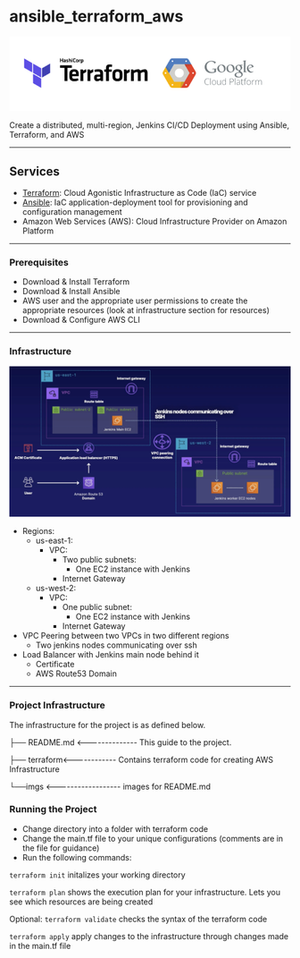 # ansible_terraform_aws

![Image of terraform aws](imgs/terraform_gcp.png)

Create a distributed, multi-region, Jenkins CI/CD Deployment using Ansible, Terraform, and AWS

---

## Services

- [Terraform](https://www.terraform.io/): Cloud Agonistic Infrastructure as Code (IaC) service
- [Ansible](https://www.ansible.com/): IaC application-deployment tool for provisioning and configuration management
- Amazon Web Services (AWS): Cloud Infrastructure Provider on Amazon Platform

---

### Prerequisites

- Download & Install Terraform
- Download & Install Ansible
- AWS user and the appropriate user permissions to create the appropriate resources (look at infrastructure section for resources)
- Download & Configure AWS CLI

---

### Infrastructure

![Image of terraform aws](imgs/infrastructure.png)

- Regions:
    - us-east-1:
        - VPC:
            - Two public subnets:
                - One EC2 instance with Jenkins
            - Internet Gateway
    - us-west-2:
        - VPC:
            - One public subnet:
                - One EC2 instance with Jenkins
            - Internet Gateway
- VPC Peering between two VPCs in two different regions
    - Two jenkins nodes communicating over ssh
- Load Balancer with Jenkins main node behind it
    - Certificate
    - AWS Route53 Domain

---

### Project Infrastructure

The infrastructure for the project is as defined below.

├── README.md <-------------- This guide to the project.

├── terraform<------------ Contains terraform code for creating AWS Infrastructure

└──imgs <------------------ images for README.md

### Running the Project

- Change directory into a folder with terraform code
- Change the main.tf file to your unique configurations (comments are in the file for guidance)
- Run the following commands:

`terraform init` initalizes your working directory

`terraform plan` shows the execution plan for your infrastructure. Lets you see which resources are being created

Optional: `terraform validate` checks the syntax of the terraform code 

`terraform apply` apply changes to the infrastructure through changes made in the main.tf file
